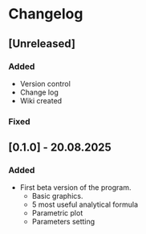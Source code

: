 # Changelog

## [Unreleased]
### Added
- Version control
- Change log
- Wiki created

### Fixed


## [0.1.0]  -  20.08.2025
### Added
- First beta version of the program.
    - Basic graphics.
    - 5 most useful analytical formula
    - Parametric plot
    - Parameters setting